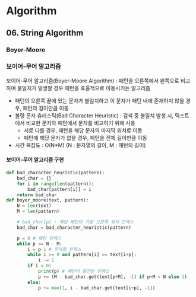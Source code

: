 # Algorithm
## 06. String Algorithm
### Boyer-Moore

### 보이어-무어 알고리즘
보이어-무어 알고리즘(Boyer-Moore Algorithm) : 패턴을 오른쪽에서 왼쪽으로 비교하며 불일치가 발생할 경우 패턴을 효율적으로 이동시키는 알고리즘
- 패턴의 오른쪽 끝에 있는 문자가 불일치하고 이 문자가 패턴 내에 존재하지 않을 경우, 패턴의 길이만큼 이동
- 불량 문자 휴리스틱(Bad Character Heuristic) : 검색 중 불일치 발생 시, 텍스트에서 비교한 문자와 패턴에서 문자를 비교하기 위해 사용
    - 서로 다를 경우, 패턴을 해당 문자의 마지막 위치로 이동
    - 패턴에 해당 문자가 없을 경우, 패턴을 전체 길이만큼 이동
- 시간 복잡도 : O(N*M) (N : 문자열의 길이, M : 패턴의 길이)
#### 보이어-무어 알고리즘 구현
```python
def bad_character_heuristic(pattern):
    bad_char = {}
    for i in range(len(pattern)):
        bad_char[pattern[i]] = i
    return bad_char
def boyer_moore(text, pattern):
    N = len(text)
    M = len(pattern)

    # bad_char[p] : 해당 패턴의 가장 오른쪽 위치 인덱스
    bad_char = bad_character_heuristic(pattern)

    p = 0 # 패턴 인덱스
    while p <= N - M:
        i = p-1 # 문자열 인덱스
        while i >= 0 and pattern[i] == text[i+p]:
            i -= 1
        if i < 0:
            print(p) # 패턴이 발견된 인덱스
            p += (M - bad_char.get(text[p+M], -1) if p+M < N else 1)
        else:
            p += max(1, i - bad_char.get(text[i+p], -1))
```

